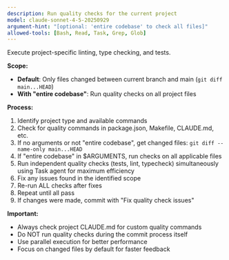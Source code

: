 ```yaml
---
description: Run quality checks for the current project
model: claude-sonnet-4-5-20250929
argument-hint: "[optional: 'entire codebase' to check all files]"
allowed-tools: [Bash, Read, Task, Grep, Glob]
---
```


Execute project-specific linting, type checking, and tests.

**Scope:**

- **Default**: Only files changed between current branch and main (`git diff main...HEAD`)
- **With "entire codebase"**: Run quality checks on all project files

**Process:**

1. Identify project type and available commands
2. Check for quality commands in package.json, Makefile, CLAUDE.md, etc.
3. If no arguments or not "entire codebase", get changed files: `git diff --name-only main...HEAD`
4. If "entire codebase" in $ARGUMENTS, run checks on all applicable files
5. Run independent quality checks (tests, lint, typecheck) simultaneously using Task agent for maximum efficiency
6. Fix any issues found in the identified scope
7. Re-run ALL checks after fixes
8. Repeat until all pass
9. If changes were made, commit with "Fix quality check issues"

**Important:**

- Always check project CLAUDE.md for custom quality commands
- Do NOT run quality checks during the commit process itself
- Use parallel execution for better performance
- Focus on changed files by default for faster feedback
